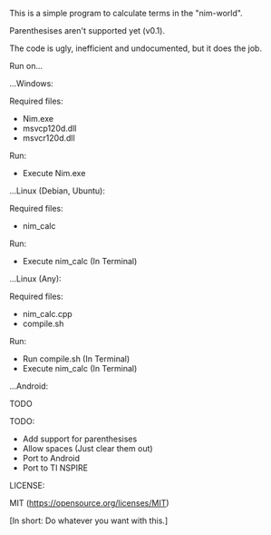 This is a simple program to calculate terms in the "nim-world".

Parenthesises aren't supported yet (v0.1).

The code is ugly, inefficient and undocumented, but it does the job.

Run on...

...Windows:

Required files:
- Nim.exe
- msvcp120d.dll
- msvcr120d.dll

Run:
- Execute Nim.exe



...Linux (Debian, Ubuntu):

Required files:
- nim_calc

Run:
- Execute nim_calc (In Terminal)



...Linux (Any):

Required files:
- nim_calc.cpp
- compile.sh

Run:
- Run compile.sh (In Terminal)
- Execute nim_calc (In Terminal)



...Android:

TODO



TODO:
- Add support for parenthesises
- Allow spaces (Just clear them out)
- Port to Android
- Port to TI NSPIRE

LICENSE:

MIT (https://opensource.org/licenses/MIT)

[In short: Do whatever you want with this.]
